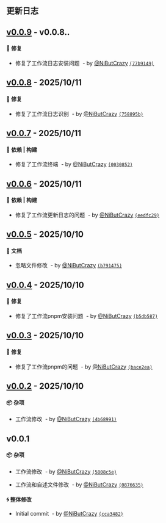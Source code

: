 ## 更新日志

## [v0.0.9](https://github.com/NiButCrazy/TaiJi-Ai-client/compare/v0.0.8...v0.0.9) -  v0.0.8..

#### :bug: 修复

-  修复了工作流日志安装问题 &nbsp;- by [@NiButCrazy](https://github.com/NiButCrazy) [`(77b9149)`](https://github.com/NiButCrazy/TaiJi-Ai-client/commit/77b9149792464e8b3eca4f611e0dfa18590a50e1)

## [v0.0.8](https://github.com/NiButCrazy/TaiJi-Ai-client/compare/v0.0.7...v0.0.8) -  2025/10/11 

#### :bug: 修复

-  修复了工作流日志识别 &nbsp;- by [@NiButCrazy](https://github.com/NiButCrazy) [`(758895b)`](https://github.com/NiButCrazy/TaiJi-Ai-client/commit/758895b95902d52525f5c51097a06e36c47ca3d5)

## [v0.0.7](https://github.com/NiButCrazy/TaiJi-Ai-client/compare/v0.0.6...v0.0.7) -  2025/10/11 

#### :wrench: 依赖 | 构建

-  修复了工作流终端 &nbsp;- by [@NiButCrazy](https://github.com/NiButCrazy) [`(0030852)`](https://github.com/NiButCrazy/TaiJi-Ai-client/commit/00308521318cef62d3aafbdb39f3d6ccc2102da4)

## [v0.0.6](https://github.com/NiButCrazy/TaiJi-Ai-client/compare/v0.0.5...v0.0.6) -  2025/10/11 

#### :wrench: 依赖 | 构建

-  修复了工作流更新日志的问题 &nbsp;- by [@NiButCrazy](https://github.com/NiButCrazy) [`(eedfc29)`](https://github.com/NiButCrazy/TaiJi-Ai-client/commit/eedfc29daf711b3b0545f887d71dc7649e9a204f)

## [v0.0.5](https://github.com/NiButCrazy/TaiJi-Ai-client/compare/v0.0.4...v0.0.5) -  2025/10/10 

#### :book: 文档

-  忽略文件修改 &nbsp;- by [@NiButCrazy](https://github.com/NiButCrazy) [`(b791475)`](https://github.com/NiButCrazy/TaiJi-Ai-client/commit/b7914750afac5a9e572994e80b44eace9de4fc3c)

## [v0.0.4](https://github.com/NiButCrazy/TaiJi-Ai-client/compare/v0.0.3...v0.0.4) -  2025/10/10 

#### :bug: 修复

-  修复了工作流pnpm安装问题 &nbsp;- by [@NiButCrazy](https://github.com/NiButCrazy) [`(b5db587)`](https://github.com/NiButCrazy/TaiJi-Ai-client/commit/b5db5878dedce1515b07ad5365871e8bd40b0f5b)

## [v0.0.3](https://github.com/NiButCrazy/TaiJi-Ai-client/compare/v0.0.2...v0.0.3) -  2025/10/10 

#### :bug: 修复

-  修复了工作流pnpm的问题 &nbsp;- by [@NiButCrazy](https://github.com/NiButCrazy) [`(bace2ea)`](https://github.com/NiButCrazy/TaiJi-Ai-client/commit/bace2ea704768ed65ebd80695e9581bfcc2c2371)

## [v0.0.2](https://github.com/NiButCrazy/TaiJi-Ai-client/compare/v0.0.1...v0.0.2) -  2025/10/10 

#### :package: 杂项

-  工作流修改 &nbsp;- by [@NiButCrazy](https://github.com/NiButCrazy) [`(4b68991)`](https://github.com/NiButCrazy/TaiJi-Ai-client/commit/4b689915aada6fda1a13336fbcf06bd50a85c212)

## v0.0.1

#### :package: 杂项

-  工作流修改 &nbsp;- by [@NiButCrazy](https://github.com/NiButCrazy) [`(5808c5e)`](https://github.com/NiButCrazy/TaiJi-Ai-client/commit/5808c5e524e7d726410c0c064ea4e24bd16cd2ba)

-  工作流和自述文件修改 &nbsp;- by [@NiButCrazy](https://github.com/NiButCrazy) [`(0876635)`](https://github.com/NiButCrazy/TaiJi-Ai-client/commit/0876635d88a050fd759b6eacdd5463cf2508d844)

#### :cyclone: 整体修改

- Initial commit &nbsp;- by [@NiButCrazy](https://github.com/NiButCrazy) [`(cca3482)`](https://github.com/NiButCrazy/TaiJi-Ai-client/commit/cca34823d5377d9d9b54d4e397d3ffaccb387187)

